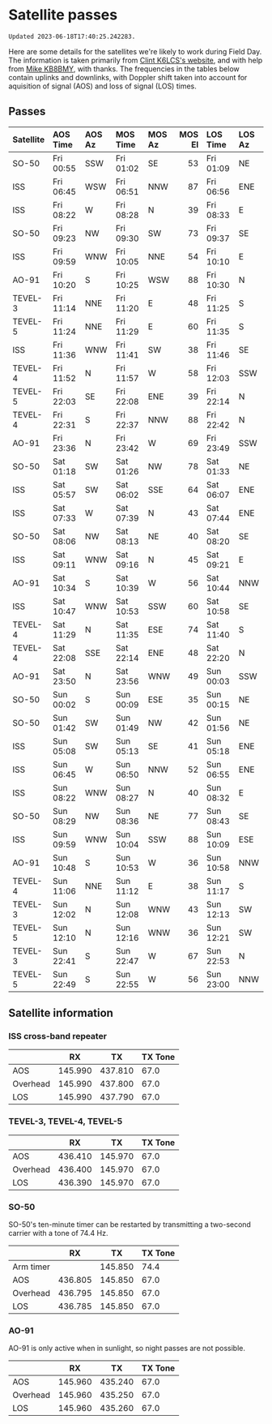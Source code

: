 # Satellite passes

```{note}
Updated 2023-06-18T17:40:25.242283.
```

Here are some details for the satellites we're likely to work during Field Day. The information is taken primarily from [Clint K6LCS's website](https://www.work-sat.com/), and with help from [Mike KB8BMY](http://qrz.com/db/KB8BMY), with thanks. The frequencies in the tables below contain uplinks and downlinks, with Doppler shift taken into account for aquisition of signal (AOS) and loss of signal (LOS) times.


## Passes

| Satellite   | AOS Time   | AOS Az   | MOS Time   | MOS Az   |   MOS El | LOS Time   | LOS Az   |
|:------------|:-----------|:---------|:-----------|:---------|---------:|:-----------|:---------|
| SO-50       | Fri 00:55  | SSW      | Fri 01:02  | SE       |       53 | Fri 01:09  | NE       |
| ISS         | Fri 06:45  | WSW      | Fri 06:51  | NNW      |       87 | Fri 06:56  | ENE      |
| ISS         | Fri 08:22  | W        | Fri 08:28  | N        |       39 | Fri 08:33  | E        |
| SO-50       | Fri 09:23  | NW       | Fri 09:30  | SW       |       73 | Fri 09:37  | SE       |
| ISS         | Fri 09:59  | WNW      | Fri 10:05  | NNE      |       54 | Fri 10:10  | E        |
| AO-91       | Fri 10:20  | S        | Fri 10:25  | WSW      |       88 | Fri 10:30  | N        |
| TEVEL-3     | Fri 11:14  | NNE      | Fri 11:20  | E        |       48 | Fri 11:25  | S        |
| TEVEL-5     | Fri 11:24  | NNE      | Fri 11:29  | E        |       60 | Fri 11:35  | S        |
| ISS         | Fri 11:36  | WNW      | Fri 11:41  | SW       |       38 | Fri 11:46  | SE       |
| TEVEL-4     | Fri 11:52  | N        | Fri 11:57  | W        |       58 | Fri 12:03  | SSW      |
| TEVEL-5     | Fri 22:03  | SE       | Fri 22:08  | ENE      |       39 | Fri 22:14  | N        |
| TEVEL-4     | Fri 22:31  | S        | Fri 22:37  | NNW      |       88 | Fri 22:42  | N        |
| AO-91       | Fri 23:36  | N        | Fri 23:42  | W        |       69 | Fri 23:49  | SSW      |
| SO-50       | Sat 01:18  | SW       | Sat 01:26  | NW       |       78 | Sat 01:33  | NE       |
| ISS         | Sat 05:57  | SW       | Sat 06:02  | SSE      |       64 | Sat 06:07  | ENE      |
| ISS         | Sat 07:33  | W        | Sat 07:39  | N        |       43 | Sat 07:44  | ENE      |
| SO-50       | Sat 08:06  | NW       | Sat 08:13  | NE       |       40 | Sat 08:20  | SE       |
| ISS         | Sat 09:11  | WNW      | Sat 09:16  | N        |       45 | Sat 09:21  | E        |
| AO-91       | Sat 10:34  | S        | Sat 10:39  | W        |       56 | Sat 10:44  | NNW      |
| ISS         | Sat 10:47  | WNW      | Sat 10:53  | SSW      |       60 | Sat 10:58  | SE       |
| TEVEL-4     | Sat 11:29  | N        | Sat 11:35  | ESE      |       74 | Sat 11:40  | S        |
| TEVEL-4     | Sat 22:08  | SSE      | Sat 22:14  | ENE      |       48 | Sat 22:20  | N        |
| AO-91       | Sat 23:50  | N        | Sat 23:56  | WNW      |       49 | Sun 00:03  | SSW      |
| SO-50       | Sun 00:02  | S        | Sun 00:09  | ESE      |       35 | Sun 00:15  | NE       |
| SO-50       | Sun 01:42  | SW       | Sun 01:49  | NW       |       42 | Sun 01:56  | NE       |
| ISS         | Sun 05:08  | SW       | Sun 05:13  | SE       |       41 | Sun 05:18  | ENE      |
| ISS         | Sun 06:45  | W        | Sun 06:50  | NNW      |       52 | Sun 06:55  | ENE      |
| ISS         | Sun 08:22  | WNW      | Sun 08:27  | N        |       40 | Sun 08:32  | E        |
| SO-50       | Sun 08:29  | NW       | Sun 08:36  | NE       |       77 | Sun 08:43  | SE       |
| ISS         | Sun 09:59  | WNW      | Sun 10:04  | SSW      |       88 | Sun 10:09  | ESE      |
| AO-91       | Sun 10:48  | S        | Sun 10:53  | W        |       36 | Sun 10:58  | NNW      |
| TEVEL-4     | Sun 11:06  | NNE      | Sun 11:12  | E        |       38 | Sun 11:17  | S        |
| TEVEL-3     | Sun 12:02  | N        | Sun 12:08  | WNW      |       43 | Sun 12:13  | SW       |
| TEVEL-5     | Sun 12:10  | N        | Sun 12:16  | WNW      |       36 | Sun 12:21  | SW       |
| TEVEL-3     | Sun 22:41  | S        | Sun 22:47  | W        |       67 | Sun 22:53  | N        |
| TEVEL-5     | Sun 22:49  | S        | Sun 22:55  | W        |       56 | Sun 23:00  | NNW      |


## Satellite information


### ISS cross-band repeater

|          | RX      | TX      | TX Tone |
| -------- | ------- | ------- | ------- |
| AOS      | 145.990 | 437.810 | 67.0    |
| Overhead | 145.990 | 437.800 | 67.0    |
| LOS      | 145.990 | 437.790 | 67.0    |


### TEVEL-3, TEVEL-4, TEVEL-5

|          | RX      | TX      | TX Tone |
| -------- | ------- | ------- | ------- |
| AOS      | 436.410 | 145.970 | 67.0    |
| Overhead | 436.400 | 145.970 | 67.0    |
| LOS      | 436.390 | 145.970 | 67.0    |


### SO-50

SO-50's ten-minute timer can be restarted by transmitting a two-second carrier with a tone of 74.4 Hz.

|           | RX      | TX      | TX Tone |
| --------- | ------- | ------- | ------- |
| Arm timer |         | 145.850 | 74.4    |
| AOS       | 436.805 | 145.850 | 67.0    |
| Overhead  | 436.795 | 145.850 | 67.0    |
| LOS       | 436.785 | 145.850 | 67.0    |


### AO-91

AO-91 is only active when in sunlight, so night passes are not possible.

|          | RX      | TX      | TX Tone |
| -------- | ------- | ------- | ------- |
| AOS      | 145.960 | 435.240 | 67.0    |
| Overhead | 145.960 | 435.250 | 67.0    |
| LOS      | 145.960 | 435.260 | 67.0    |
